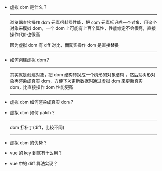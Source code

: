 -   虚拟 dom 是什么？

    ***

    浏览器直接操作 dom 元素很耗费性能，把 dom 元素标识成一个对象，用这个对象来模拟 dom，一个 dom 上可能有上百个属性，性能肯定不会很高，直接操作代价也很高

    因为虚拟 dom 有 diff 对比，而真实操作 dom 是直接替换

    ***

-   如何创建虚拟 dom？

    ***

    其实就是创建对象，把 dom 结构转换成一个树形的对象结构 ，然后就树形对象再渲染成真实 dom，方便下次更新数据时通过虚拟 dom 来更新真实 dom，比直接操作 dom 性能更高

    ***

-   虚拟 dom 如何渲染成真实 dom？
-   虚拟 dom 如何 patch？

    ***

    dom 打补丁(diff，比较不同)

    ***

-   虚拟 dom 的优势？
-   vue 的 key 到底有什么用？
-   vue 中的 diff 算法实现？

